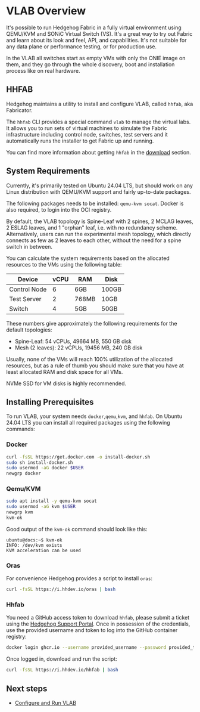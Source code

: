 # VLAB Overview

It's possible to run Hedgehog Fabric in a fully virtual environment using QEMU/KVM and SONiC Virtual Switch (VS). It's
a great way to try out Fabric and learn about its look and feel, API, and capabilities. It's not suitable for any
data plane or performance testing, or for production use.

In the VLAB all switches start as empty VMs with only the ONIE image on them, and they go through the whole discovery,
boot and installation process like on real hardware.

## HHFAB

Hedgehog maintains a utility to install and configure VLAB, called `hhfab`, aka Fabricator.

The `hhfab` CLI provides a special command `vlab` to manage the virtual labs. It allows you to run sets of virtual
machines to simulate the Fabric infrastructure including control node, switches, test servers and it automatically runs
the installer to get Fabric up and running.

You can find more information about getting `hhfab` in the [download](../getting-started/download.md) section.

## System Requirements

Currently, it's primarily tested on Ubuntu 24.04 LTS, but should work on any Linux distribution with QEMU/KVM support
and fairly up-to-date packages.

The following packages needs to be installed: `qemu-kvm socat`. Docker is also required, to login
into the OCI registry.

By default, the VLAB topology is Spine-Leaf with 2 spines, 2 MCLAG leaves, 2 ESLAG leaves, and 1 "orphan" leaf, i.e. with
no redundancy scheme. Alternatively, users can run the experimental mesh topology, which directly connects as few as 2 leaves
to each other, without the need for a spine switch in between.

You can calculate the system requirements based on the allocated resources to the VMs using the following table:

| Device | vCPU | RAM | Disk |
| --- | --- | --- | --- |
| Control Node | 6 | 6GB | 100GB |
| Test Server | 2 | 768MB | 10GB |
| Switch | 4 | 5GB | 50GB |

These numbers give approximately the following requirements for the default topologies:

* Spine-Leaf: 54 vCPUs, 49664 MB, 550 GB disk
* Mesh (2 leaves): 22 vCPUs, 19456 MB, 240 GB disk

Usually, none of the VMs will reach 100% utilization of the allocated resources, but as a rule of thumb you should make
sure that you have at least allocated RAM and disk space for all VMs.

NVMe SSD for VM disks is highly recommended.

## Installing Prerequisites

To run VLAB, your system needs `docker`,`qemu`,`kvm`, and `hhfab`. On Ubuntu 24.04 LTS you can install all required packages using the following commands:

### Docker

```bash
curl -fsSL https://get.docker.com -o install-docker.sh
sudo sh install-docker.sh
sudo usermod -aG docker $USER
newgrp docker
```

### Qemu/KVM
```bash
sudo apt install -y qemu-kvm socat
sudo usermod -aG kvm $USER
newgrp kvm
kvm-ok
```

Good output of the `kvm-ok` command should look like this:

```console
ubuntu@docs:~$ kvm-ok
INFO: /dev/kvm exists
KVM acceleration can be used
```

### Oras

For convenience Hedgehog provides a script to install `oras`:

```bash
curl -fsSL https://i.hhdev.io/oras | bash
```

### Hhfab

You need a GitHub access token to download `hhfab`, please submit a ticket using the [Hedgehog Support Portal](https://support.githedgehog.com/). Once in possession of the credentials, use the provided username and token to log into the GitHub container registry:

```bash
docker login ghcr.io --username provided_username --password provided_token
```

Once logged in, download and run the script:

```bash
curl -fsSL https://i.hhdev.io/hhfab | bash
```

## Next steps

* [Configure and Run VLAB](./running.md)
